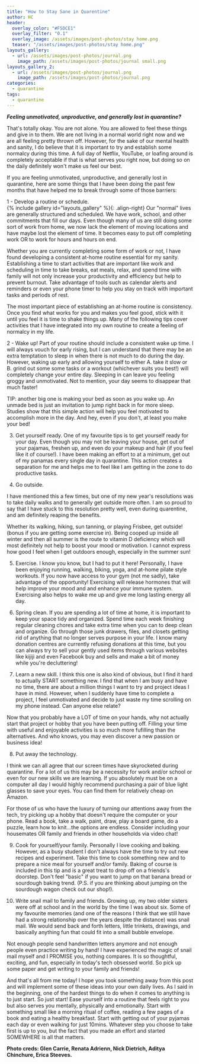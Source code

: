 ```yaml
---
title: "How to Stay Sane in Quarentine"
author: HC
header:
  overlay_color: "#F5DCE1"
  overlay_filter: "0.1"
  overlay_image: /assets/images/post-photos/stay home.png
  teaser: "/assets/images/post-photos/stay home.png"
layouts_gallery:
  - url: /assets/images/post-photos/journal.png
    image_path: /assets/images/post-photos/journal small.png
layouts_gallery_2:
  - url: /assets/images/post-photos/journal.png
    image_path: /assets/images/post-photos/journal.png
categories:
  - quarantine
tags:
  - quarantine
---
```


***Feeling unmotivated, unproductive, and generally lost in quarantine?***


That's totally okay. You are not alone. You are allowed to feel these things and give in to them. We are not living in a normal world right now and we are all feeling pretty thrown off. However, for the sake of our mental health and sanity, I do believe that it is important to try and establish some normalcy during this time. A full day of Netflix, YouTube, or loafing around is completely acceptable if that is what serves you right now, but doing so on the daily definitely won't make us feel our best. 


If you are feeling unmotivated, unproductive, and generally lost in quarantine, here are some things that I have been doing the past few months that have helped me to break through some of those barriers:


1 - Develop a routine or schedule. <br>
{% include gallery id="layouts_gallery" %}{: .align-right}
Our "normal" lives are generally structured and scheduled. We have work, school, and other commitments that fill our days. Even though many of us are still doing some sort of work from home, we now lack the element of moving locations and have maybe lost the element of time. It becomes easy to put off completing work OR to work for hours and hours on end.

Whether you are currently completing some form of work or not, I have found developing a consistent at-home routine essential for my sanity. Establishing a time to start activities that are important like work and scheduling in time to take breaks, eat meals, relax, and spend time with family will not only increase your productivity and efficiency but help to prevent burnout. Take advantage of tools such as calendar alerts and reminders or even your phone timer to help you stay on track with important tasks and periods of rest.


The most important piece of establishing an at-home routine is consistency. Once you find what works for you and makes you feel good, stick with it until you feel it is time to shake things up. Many of the following tips cover activities that I have integrated into my own routine to create a feeling of normalcy in my life.


2 - Wake up!
Part of your routine should include a consistent wake up time. I will always vouch for early rising, but I can understand that there may be an extra temptation to sleep in when there is not much to do during the day. However, waking up early and allowing yourself to either A. take it slow or B. grind out some some tasks or a workout (whichever suits you best!) will completely change your entire day. Sleeping in can leave you feeling groggy and unmotivated. Not to mention, your day seems to disappear that much faster!


TIP: another big one is making your bed as soon as you wake up. An unmade bed is just an invitation to jump right back in for more sleep. Studies show that this simple action will help you feel motivated to accomplish more in the day. And hey, even if you don't, at least you make your bed!


3. Get yourself ready.
One of my favourite tips is to get yourself ready for your day. Even though you may not be leaving your house, get out of your pajamas, freshen up, and even do your makeup and hair (if you feel like it of course!). I have been making an effort to at a minimum, get out of my panamas every single day in quarantine. This action creates a separation for me and helps me to feel like I am getting in the zone to do productive tasks.


4. Go outside.

I have mentioned this a few times, but one of my new year's resolutions was to take daily walks and to generally get outside more often. I am so proud to say that I have stuck to this resolution pretty well, even during quarentine, and am definitely reaping the benefits.


Whether its walking, hiking, sun tanning, or playing Frisbee, get outside! (bonus if you are getting some exercise in). Being cooped up inside all winter and then all summer is the route to vitamin D deficiency which will most definitely not help to boost your mood or motivation. I cannot express how good I feel when I get outdoors enough, especially in the summer sun!




5. Exercise.
I know you know, but I had to put it here! Personally, I have been enjoying running, walking, biking, yoga, and at-home pilate style workouts. If you now have access to your gym (not me sadly), take advantage of the opportunity! Exercising will release hormones that will help improve your mood and and enhance your immune system. Exercising also helps to wake me up and give me long lasting energy all day.


6. Spring clean.
If you are spending a lot of time at home, it is important to keep your space tidy and organized. Spend time each week finishing regular cleaning chores and take extra time when you can to deep clean and organize. Go through those junk drawers, files, and closets getting rid of anything that no longer serves purpose in your life. I know many donation centres are currently refusing donations at this time, but you can always try to sell your gently used items through various websites like kijiji and even Facebook buy and sells and make a bit of money while you're decluttering! 


7. Learn a new skill.
I think this one is also kind of obvious, but I find it hard to actually START something new. I find that when I am busy and have no time, there are about a million things I want to try and project ideas I have in mind. However, when I suddenly have time to complete a project, I feel unmotivated and decide to just waste my time scrolling on my phone instead. Can anyone else relate?


Now that you probably have a LOT of time on your hands, why not actually start that project or hobby that you have been putting off. Filling your time with useful and enjoyable activities is so much more fufilling than the alternatives. And who knows, you may even discover a new passion or business idea! 


8. Put away the technology.

I think we can all agree that our screen times have skyrocketed during quarantine. For a lot of us this may be a necessity for work and/or school or even for our new skills we are learning. If you absolutely must be on a computer all day I would highly recommend purchasing a pair of blue light glasses to save your eyes. You can find them for relatively cheap on Amazon. 


For those of us who have the luxury of turning our attentions away from the tech, try picking up a hobby that doesn't require the computer or your phone. Read a book, take a walk, paint, draw, play a board game, do a puzzle, learn how to knit...the options are endless. Consider including your housemates OR family and friends in other households via video chat! 


9. Cook for yourself/your family.
Personally I love cooking and baking. However, as a busy student I don't always have the time to try out new recipes and experiment. Take this time to cook something new and to prepare a nice meal for yourself and/or family. Baking of course is included in this tip and is a great treat to drop off on a friends's doorstep. Don't feel "basic" if you want to jump on that banana bread or sourdough baking trend. (P.S. if you are thinking about jumping on the sourdough wagon check out our shop!). 


10. Write snail mail to family and friends.
Growing up, my two older sisters were off at school and in the world by the time I was about six. Some of my favourite memories (and one of the reasons I think that we still have  had a strong relationship over the years despite the distance) was snail mail. We would send back and forth letters, little trinkets, drawings, and basically anything fun that could fit into a small bubble envelope.


Not enough people send handwritten letters anymore and not enough people even practice writing by hand! I have experienced the magic of snail mail myself and I PROMISE you, nothing compares. It is so thoughtful, exciting, and fun, especially in today's tech obsessed world. So pick up some paper and get writing to your family and friends!






And that's all from me today! I hope you took something away from this post and will implement some of these ideas into your own daily lives. As I said in the beginning, one of the hardest things to do when it comes to anything is to just start. So just start! Ease yourself into a routine that feels right to you but also serves you mentally, physically and emotionally. Start with something small like a morning ritual of coffee, reading a few pages of a book and eating a healthy breakfast. Start with getting out of your pyjamas each day or even walking for just 10mins. Whatever step you choose to take first is up to you, but the fact that you made an effort and started SOMEWHERE is all that matters.


**Photo creds: Glen Carrie, Renata Adrienn, Nick Dietrich, Aditya Chinchure, Erica Steeves.**
